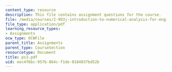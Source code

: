 ```yaml
---
content_type: resource
description: This file contains assignment questions for the course.
file: /media/courses/2-993j-introduction-to-numerical-analysis-for-engineering-13-002j-spring-2005/eec4f6bc957b864cf1de0184037bd52b_ps3.pdf
file_type: application/pdf
learning_resource_types:
- Assignments
ocw_type: OCWFile
parent_title: Assignments
parent_type: CourseSection
resourcetype: Document
title: ps3.pdf
uid: eec4f6bc-957b-864c-f1de-0184037bd52b
---
```

